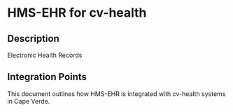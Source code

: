 # HMS-EHR for cv-health

## Description

Electronic Health Records

## Integration Points

This document outlines how HMS-EHR is integrated with cv-health systems in Cape Verde.
